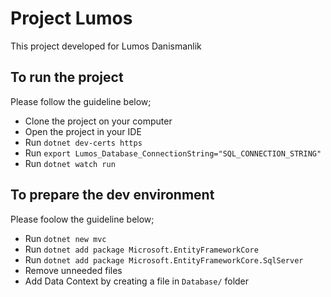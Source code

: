 # Project Lumos

This project developed for Lumos Danismanlik

## To run the project

Please follow the guideline below;

- Clone the project on your computer
- Open the project in your IDE
- Run `dotnet dev-certs https`
- Run `export Lumos_Database_ConnectionString="SQL_CONNECTION_STRING"`
- Run `dotnet watch run`

## To prepare the dev environment

Please foolow the guideline below;

- Run `dotnet new mvc`
- Run `dotnet add package Microsoft.EntityFrameworkCore`
- Run `dotnet add package Microsoft.EntityFrameworkCore.SqlServer`
- Remove unneeded files
- Add Data Context by creating a file in `Database/` folder
